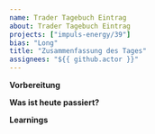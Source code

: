 ```yaml
---
name: Trader Tagebuch Eintrag
about: Trader Tagebuch Eintrag
projects: ["impuls-energy/39"]
bias: "Long"
title: "Zusammenfassung des Tages"
assignees: "${{ github.actor }}"
---
```


**Vorbereitung**

**Was ist heute passiert?**

**Learnings**

